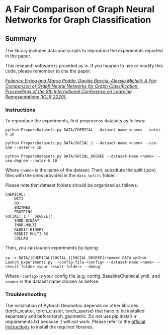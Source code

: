 # A Fair Comparison of Graph Neural Networks for Graph Classification

## Summary

The library includes data and scripts to reproduce the experiments reported in the paper.

This research software is provided as is. If you happen to use or modify this code, please remember to cite the paper:

[*Federico Errica and Marco Podda, Davide Bacciu, Alessio Micheli: A Fair Comparison of Graph Neural Networks for Graph Classification. Proceedings of the 8th International Conference on Learning Representations (ICLR 2020).*](https://openreview.net/pdf?id=HygDF6NFPB)

### Instructions

To reproduce the experiments, first preprocess datasets as follows:

`python PrepareDatasets.py DATA/CHEMICAL --dataset-name <name> --outer-k 10`

`python PrepareDatasets.py DATA/SOCIAL_1 --dataset-name <name> --use-one --outer-k 10`

`python PrepareDatasets.py DATA/SOCIAL_DEGREE --dataset-name <name> --use-degree --outer-k 10`

Where `<name>` is the name of the dataset. Then, substitute the split (json) files with the ones provided in the `data_splits` folder.

Please note that dataset folders should be organized as follows:

    CHEMICAL:
        NCI1
        DD
        ENZYMES
        PROTEINS
    SOCIAL[_1 | _DEGREE]:
        IMDB-BINARY
        IMDB-MULTI
        REDDIT-BINARY
        REDDIT-MULTI-5K
        COLLAB

Then, you can launch experiments by typing:

`cp -r DATA/[CHEMICAL|SOCIAL_1|SOCIAL_DEGREE]/<name> DATA`
`python Launch_Experiments.py --config-file <config> --dataset-name <name> --result-folder <your-result-folder> --debug`

Where `<config>` is your config file (e.g. config_BaselineChemical.yml), and `<name>` is the dataset name chosen as before.

### Troubleshooting

The installation of Pytorch Geometric depends on other libraries (torch_scatter, torch_cluster, torch_sparse) that have to be installed separately and before torch_geometric. Do not use pip install -r requirements.txt because it will not work. Please refer to the [official instructions](https://github.com/rusty1s/pytorch_geometric) to install the required libraries.

